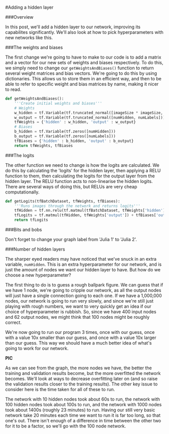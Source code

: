 #Adding a hidden layer

###Overview

In this post, we'll add a hidden layer to our network, improving its capabilites significantly. We'll also look at how to pick hyperparameters with new networks like this.

###The weights and biases

The first change we're going to have to make to our code is to add a matrix and a vector for our new sets of weights and biases respectively. To do this, we simply need to change our ```getWeightsAndBiases()``` function to return several weight matrices and bias vectors. We're going to do this by using dictionaries. This allows us to store them in an efficient way, and then to be able to refer to specific weight and bias matrices by name, making it nicer to read.

```python
def getWeightsAndBiases():
	'''Create initial weights and biases'''
	# Weights
	w_hidden = tf.Variable(tf.truncated_normal([imageSize * imageSize, numHidden]))
	w_output = tf.Variable(tf.truncated_normal([numHidden, numLabels]))
	tfWeights = {'hidden' : w_hidden, 'output' : w_output}
	# Biases
	b_hidden = tf.Variable(tf.zeros([numHidden]))
	b_output = tf.Variable(tf.zeros([numLabels]))
	tfBiases = {'hidden' : b_hidden, 'output' : b_output}
	return tfWeights, tfBiases
```

###The logits

The other function we need to change is how the logits are calculated. We do this by calculating the 'logits' for the hidden layer, then applying a RELU function to them, then calculating the logits for the output layer from the hidden layer. The RELU function acts to non-linearise the hidden logits. There are several ways of doing this, but RELUs are very cheap computationally.

```python
def getLogits(tfBatchDataset, tfWeights, tfBiases):
	'''Runs images through the network and returns logits'''
	tfHidden = tf.nn.relu(tf.matmul(tfBatchDataset, tfWeights['hidden']) + tfBiases['hidden'])
	tfLogits = tf.matmul(tfHidden, tfWeights['output']) + tfBiases['output']
	return tfLogits
```

###Bits and bobs

Don't forget to change your graph label from 'Julia 1' to 'Julia 2'.

###Number of hidden layers

The sharper eyed readers may have noticed that we've snuck in an extra variable, ```numHidden```. This is an extra hyperparameter for our network, and is just the amount of nodes we want our hidden layer to have. But how do we choose a new hyperparameter?

The first thing to do is to guess a rough ballpark figure. We can guess that if we have 1 node, we're going to cripple our network, as all the output nodes will just have a single connection going to each one. If we have a 1,000,000 nodes, our network is going to run very slowly, and since we're still just playing with rough numbers, we want to very quickly get an idea if our choice of hyperparameter is rubbish. So, since we have 400 input nodes and 62 output nodes, we might think that 100 nodes might be roughly correct.

We're now going to run our program 3 times, once with our guess, once with a value 10x smaller than our guess, and once with a value 10x larger than our guess. This way we should have a much better idea of what's going to work for our network.

**PIC**

As we can see from the graph, the more nodes we have, the better the training and validation results become, but the more overfitted the network becomes. We'll look at ways to decrease overfitting later on (and so raise the validation results closer to the training results). The other key issue to consider here is the time taken for all of these to run.

The network with 10 hidden nodes took about 60s to run, the network with 100 hidden nodes took about 100s to run, and the network with 1000 nodes took about 1400s (roughly 23 minutes) to run. Having our still very basic network take 20 minutes each time we want to run it is far too long, so that one's out. There isn't enough of a difference in time between the other two for it to be a factor, so we'll go with the 100 node network.
